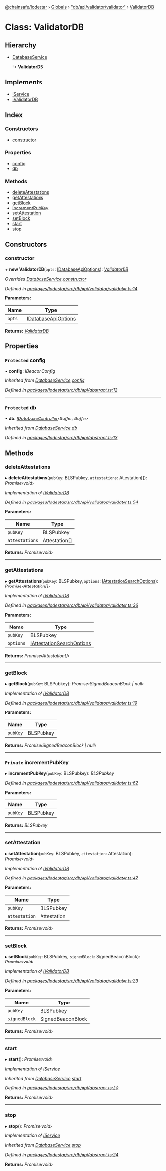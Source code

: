[@chainsafe/lodestar](../README.md) › [Globals](../globals.md) › ["db/api/validator/validator"](../modules/_db_api_validator_validator_.md) › [ValidatorDB](_db_api_validator_validator_.validatordb.md)

# Class: ValidatorDB

## Hierarchy

* [DatabaseService](_db_api_abstract_.databaseservice.md)

  ↳ **ValidatorDB**

## Implements

* [IService](../interfaces/_node_nodejs_.iservice.md)
* [IValidatorDB](../interfaces/_db_api_validator_interface_.ivalidatordb.md)

## Index

### Constructors

* [constructor](_db_api_validator_validator_.validatordb.md#constructor)

### Properties

* [config](_db_api_validator_validator_.validatordb.md#protected-config)
* [db](_db_api_validator_validator_.validatordb.md#protected-db)

### Methods

* [deleteAttestations](_db_api_validator_validator_.validatordb.md#deleteattestations)
* [getAttestations](_db_api_validator_validator_.validatordb.md#getattestations)
* [getBlock](_db_api_validator_validator_.validatordb.md#getblock)
* [incrementPubKey](_db_api_validator_validator_.validatordb.md#private-incrementpubkey)
* [setAttestation](_db_api_validator_validator_.validatordb.md#setattestation)
* [setBlock](_db_api_validator_validator_.validatordb.md#setblock)
* [start](_db_api_validator_validator_.validatordb.md#start)
* [stop](_db_api_validator_validator_.validatordb.md#stop)

## Constructors

###  constructor

\+ **new ValidatorDB**(`opts`: [IDatabaseApiOptions](../interfaces/_db_api_abstract_.idatabaseapioptions.md)): *[ValidatorDB](_db_api_validator_validator_.validatordb.md)*

*Overrides [DatabaseService](_db_api_abstract_.databaseservice.md).[constructor](_db_api_abstract_.databaseservice.md#protected-constructor)*

*Defined in [packages/lodestar/src/db/api/validator/validator.ts:14](https://github.com/ChainSafe/lodestar/blob/0af429ee6/packages/lodestar/src/db/api/validator/validator.ts#L14)*

**Parameters:**

Name | Type |
------ | ------ |
`opts` | [IDatabaseApiOptions](../interfaces/_db_api_abstract_.idatabaseapioptions.md) |

**Returns:** *[ValidatorDB](_db_api_validator_validator_.validatordb.md)*

## Properties

### `Protected` config

• **config**: *IBeaconConfig*

*Inherited from [DatabaseService](_db_api_abstract_.databaseservice.md).[config](_db_api_abstract_.databaseservice.md#protected-config)*

*Defined in [packages/lodestar/src/db/api/abstract.ts:12](https://github.com/ChainSafe/lodestar/blob/0af429ee6/packages/lodestar/src/db/api/abstract.ts#L12)*

___

### `Protected` db

• **db**: *[IDatabaseController](../interfaces/_db_controller_interface_.idatabasecontroller.md)‹Buffer, Buffer›*

*Inherited from [DatabaseService](_db_api_abstract_.databaseservice.md).[db](_db_api_abstract_.databaseservice.md#protected-db)*

*Defined in [packages/lodestar/src/db/api/abstract.ts:13](https://github.com/ChainSafe/lodestar/blob/0af429ee6/packages/lodestar/src/db/api/abstract.ts#L13)*

## Methods

###  deleteAttestations

▸ **deleteAttestations**(`pubKey`: BLSPubkey, `attestations`: Attestation[]): *Promise‹void›*

*Implementation of [IValidatorDB](../interfaces/_db_api_validator_interface_.ivalidatordb.md)*

*Defined in [packages/lodestar/src/db/api/validator/validator.ts:54](https://github.com/ChainSafe/lodestar/blob/0af429ee6/packages/lodestar/src/db/api/validator/validator.ts#L54)*

**Parameters:**

Name | Type |
------ | ------ |
`pubKey` | BLSPubkey |
`attestations` | Attestation[] |

**Returns:** *Promise‹void›*

___

###  getAttestations

▸ **getAttestations**(`pubKey`: BLSPubkey, `options`: [IAttestationSearchOptions](../interfaces/_db_api_validator_interface_.iattestationsearchoptions.md)): *Promise‹Attestation[]›*

*Implementation of [IValidatorDB](../interfaces/_db_api_validator_interface_.ivalidatordb.md)*

*Defined in [packages/lodestar/src/db/api/validator/validator.ts:36](https://github.com/ChainSafe/lodestar/blob/0af429ee6/packages/lodestar/src/db/api/validator/validator.ts#L36)*

**Parameters:**

Name | Type |
------ | ------ |
`pubKey` | BLSPubkey |
`options` | [IAttestationSearchOptions](../interfaces/_db_api_validator_interface_.iattestationsearchoptions.md) |

**Returns:** *Promise‹Attestation[]›*

___

###  getBlock

▸ **getBlock**(`pubKey`: BLSPubkey): *Promise‹SignedBeaconBlock | null›*

*Implementation of [IValidatorDB](../interfaces/_db_api_validator_interface_.ivalidatordb.md)*

*Defined in [packages/lodestar/src/db/api/validator/validator.ts:19](https://github.com/ChainSafe/lodestar/blob/0af429ee6/packages/lodestar/src/db/api/validator/validator.ts#L19)*

**Parameters:**

Name | Type |
------ | ------ |
`pubKey` | BLSPubkey |

**Returns:** *Promise‹SignedBeaconBlock | null›*

___

### `Private` incrementPubKey

▸ **incrementPubKey**(`pubKey`: BLSPubkey): *BLSPubkey*

*Defined in [packages/lodestar/src/db/api/validator/validator.ts:62](https://github.com/ChainSafe/lodestar/blob/0af429ee6/packages/lodestar/src/db/api/validator/validator.ts#L62)*

**Parameters:**

Name | Type |
------ | ------ |
`pubKey` | BLSPubkey |

**Returns:** *BLSPubkey*

___

###  setAttestation

▸ **setAttestation**(`pubKey`: BLSPubkey, `attestation`: Attestation): *Promise‹void›*

*Implementation of [IValidatorDB](../interfaces/_db_api_validator_interface_.ivalidatordb.md)*

*Defined in [packages/lodestar/src/db/api/validator/validator.ts:47](https://github.com/ChainSafe/lodestar/blob/0af429ee6/packages/lodestar/src/db/api/validator/validator.ts#L47)*

**Parameters:**

Name | Type |
------ | ------ |
`pubKey` | BLSPubkey |
`attestation` | Attestation |

**Returns:** *Promise‹void›*

___

###  setBlock

▸ **setBlock**(`pubKey`: BLSPubkey, `signedBlock`: SignedBeaconBlock): *Promise‹void›*

*Implementation of [IValidatorDB](../interfaces/_db_api_validator_interface_.ivalidatordb.md)*

*Defined in [packages/lodestar/src/db/api/validator/validator.ts:29](https://github.com/ChainSafe/lodestar/blob/0af429ee6/packages/lodestar/src/db/api/validator/validator.ts#L29)*

**Parameters:**

Name | Type |
------ | ------ |
`pubKey` | BLSPubkey |
`signedBlock` | SignedBeaconBlock |

**Returns:** *Promise‹void›*

___

###  start

▸ **start**(): *Promise‹void›*

*Implementation of [IService](../interfaces/_node_nodejs_.iservice.md)*

*Inherited from [DatabaseService](_db_api_abstract_.databaseservice.md).[start](_db_api_abstract_.databaseservice.md#start)*

*Defined in [packages/lodestar/src/db/api/abstract.ts:20](https://github.com/ChainSafe/lodestar/blob/0af429ee6/packages/lodestar/src/db/api/abstract.ts#L20)*

**Returns:** *Promise‹void›*

___

###  stop

▸ **stop**(): *Promise‹void›*

*Implementation of [IService](../interfaces/_node_nodejs_.iservice.md)*

*Inherited from [DatabaseService](_db_api_abstract_.databaseservice.md).[stop](_db_api_abstract_.databaseservice.md#stop)*

*Defined in [packages/lodestar/src/db/api/abstract.ts:24](https://github.com/ChainSafe/lodestar/blob/0af429ee6/packages/lodestar/src/db/api/abstract.ts#L24)*

**Returns:** *Promise‹void›*
